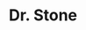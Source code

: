 ---
layout: lecteur.njk
tags : stone

title : Dr. Stone
episode : 003
saison : 1
iframe : https://dood.to/e/wslyw61cay45

cc :  VostFr
---